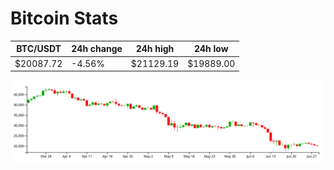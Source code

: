 # Bitcoin Stats

BTC/USDT|24h change|24h high|24h low|
|---|---|---|---|
|$20087.72|-4.56%|$21129.19|$19889.00|

<img src="./chart.svg">
